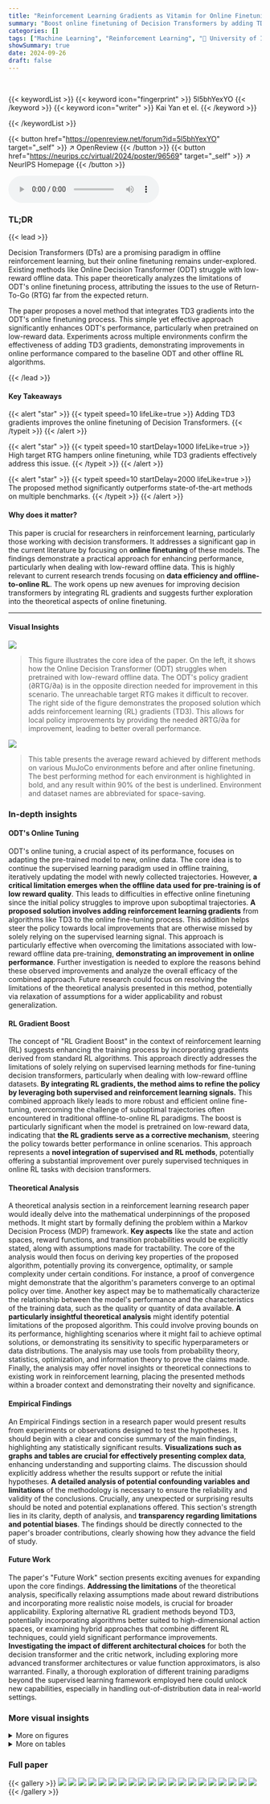 ```yaml
---
title: "Reinforcement Learning Gradients as Vitamin for Online Finetuning Decision Transformers"
summary: "Boost online finetuning of Decision Transformers by adding TD3 gradients, especially when pretrained with low-reward data."
categories: []
tags: ["Machine Learning", "Reinforcement Learning", "🏢 University of Illinois Urbana-Champaign",]
showSummary: true
date: 2024-09-26
draft: false
---
```


<br>

{{< keywordList >}}
{{< keyword icon="fingerprint" >}} 5l5bhYexYO {{< /keyword >}}
{{< keyword icon="writer" >}} Kai Yan et el. {{< /keyword >}}
 
{{< /keywordList >}}

{{< button href="https://openreview.net/forum?id=5l5bhYexYO" target="_self" >}}
↗ OpenReview
{{< /button >}}
{{< button href="https://neurips.cc/virtual/2024/poster/96569" target="_self" >}}
↗ NeurIPS Homepage
{{< /button >}}


<audio controls>
    <source src="https://ai-paper-reviewer.com/5l5bhYexYO/podcast.wav" type="audio/wav">
    Your browser does not support the audio element.
</audio>


### TL;DR


{{< lead >}}

Decision Transformers (DTs) are a promising paradigm in offline reinforcement learning, but their online finetuning remains under-explored. Existing methods like Online Decision Transformer (ODT) struggle with low-reward offline data. This paper theoretically analyzes the limitations of ODT's online finetuning process, attributing the issues to the use of Return-To-Go (RTG) far from the expected return.

The paper proposes a novel method that integrates TD3 gradients into the ODT's online finetuning process. This simple yet effective approach significantly enhances ODT's performance, particularly when pretrained on low-reward data. Experiments across multiple environments confirm the effectiveness of adding TD3 gradients, demonstrating improvements in online performance compared to the baseline ODT and other offline RL algorithms.

{{< /lead >}}


#### Key Takeaways

{{< alert "star" >}}
{{< typeit speed=10 lifeLike=true >}} Adding TD3 gradients improves the online finetuning of Decision Transformers. {{< /typeit >}}
{{< /alert >}}

{{< alert "star" >}}
{{< typeit speed=10 startDelay=1000 lifeLike=true >}} High target RTG hampers online finetuning, while TD3 gradients effectively address this issue. {{< /typeit >}}
{{< /alert >}}

{{< alert "star" >}}
{{< typeit speed=10 startDelay=2000 lifeLike=true >}} The proposed method significantly outperforms state-of-the-art methods on multiple benchmarks. {{< /typeit >}}
{{< /alert >}}

#### Why does it matter?
This paper is crucial for researchers in reinforcement learning, particularly those working with decision transformers. It addresses a significant gap in the current literature by focusing on **online finetuning** of these models. The findings demonstrate a practical approach for enhancing performance, particularly when dealing with low-reward offline data. This is highly relevant to current research trends focusing on **data efficiency and offline-to-online RL**. The work opens up new avenues for improving decision transformers by integrating RL gradients and suggests further exploration into the theoretical aspects of online finetuning.

------
#### Visual Insights



![](https://ai-paper-reviewer.com/5l5bhYexYO/figures_3_1.jpg)

> This figure illustrates the core idea of the paper.  On the left, it shows how the Online Decision Transformer (ODT) struggles when pretrained with low-reward offline data. The ODT's policy gradient (∂RTG/∂a) is in the opposite direction needed for improvement in this scenario. The unreachable target RTG makes it difficult to recover.  The right side of the figure demonstrates the proposed solution which adds reinforcement learning (RL) gradients (TD3). This allows for local policy improvements by providing the needed ∂RTG/∂a for improvement, leading to better overall performance.





![](https://ai-paper-reviewer.com/5l5bhYexYO/tables_8_1.jpg)

> This table presents the average reward achieved by different methods on various MuJoCo environments before and after online finetuning.  The best performing method for each environment is highlighted in bold, and any result within 90% of the best is underlined.  Environment and dataset names are abbreviated for space-saving.





### In-depth insights


#### ODT's Online Tuning
ODT's online tuning, a crucial aspect of its performance, focuses on adapting the pre-trained model to new, online data.  The core idea is to continue the supervised learning paradigm used in offline training, iteratively updating the model with newly collected trajectories. However, **a critical limitation emerges when the offline data used for pre-training is of low reward quality**. This leads to difficulties in effective online finetuning since the initial policy struggles to improve upon suboptimal trajectories.  **A proposed solution involves adding reinforcement learning gradients** from algorithms like TD3 to the online fine-tuning process. This addition helps steer the policy towards local improvements that are otherwise missed by solely relying on the supervised learning signal. This approach is particularly effective when overcoming the limitations associated with low-reward offline data pre-training, **demonstrating an improvement in online performance**.  Further investigation is needed to explore the reasons behind these observed improvements and analyze the overall efficacy of the combined approach.  Future research could focus on resolving the limitations of the theoretical analysis presented in this method, potentially via relaxation of assumptions for a wider applicability and robust generalization.

#### RL Gradient Boost
The concept of "RL Gradient Boost" in the context of reinforcement learning (RL) suggests enhancing the training process by incorporating gradients derived from standard RL algorithms.  This approach directly addresses the limitations of solely relying on supervised learning methods for fine-tuning decision transformers, particularly when dealing with low-reward offline datasets. **By integrating RL gradients, the method aims to refine the policy by leveraging both supervised and reinforcement learning signals.** This combined approach likely leads to more robust and efficient online fine-tuning, overcoming the challenge of suboptimal trajectories often encountered in traditional offline-to-online RL paradigms. The boost is particularly significant when the model is pretrained on low-reward data, indicating that **the RL gradients serve as a corrective mechanism**, steering the policy towards better performance in online scenarios.  This approach represents a **novel integration of supervised and RL methods**, potentially offering a substantial improvement over purely supervised techniques in online RL tasks with decision transformers.

#### Theoretical Analysis
A theoretical analysis section in a reinforcement learning research paper would ideally delve into the mathematical underpinnings of the proposed methods.  It might start by formally defining the problem within a Markov Decision Process (MDP) framework.  **Key aspects** like the state and action spaces, reward functions, and transition probabilities would be explicitly stated, along with assumptions made for tractability. The core of the analysis would then focus on deriving key properties of the proposed algorithm, potentially proving its convergence, optimality, or sample complexity under certain conditions. For instance, a proof of convergence might demonstrate that the algorithm's parameters converge to an optimal policy over time. Another key aspect may be to mathematically characterize the relationship between the model's performance and the characteristics of the training data, such as the quality or quantity of data available.  **A particularly insightful theoretical analysis** might identify potential limitations of the proposed algorithm. This could involve proving bounds on its performance, highlighting scenarios where it might fail to achieve optimal solutions, or demonstrating its sensitivity to specific hyperparameters or data distributions.  The analysis may use tools from probability theory, statistics, optimization, and information theory to prove the claims made. Finally, the analysis may offer novel insights or theoretical connections to existing work in reinforcement learning, placing the presented methods within a broader context and demonstrating their novelty and significance.

#### Empirical Findings
An Empirical Findings section in a research paper would present results from experiments or observations designed to test the hypotheses.  It should begin with a clear and concise summary of the main findings, highlighting any statistically significant results.  **Visualizations such as graphs and tables are crucial for effectively presenting complex data**, enhancing understanding and supporting claims.  The discussion should explicitly address whether the results support or refute the initial hypotheses.  **A detailed analysis of potential confounding variables and limitations** of the methodology is necessary to ensure the reliability and validity of the conclusions.  Crucially, any unexpected or surprising results should be noted and potential explanations offered.  This section's strength lies in its clarity, depth of analysis, and **transparency regarding limitations and potential biases**.  The findings should be directly connected to the paper's broader contributions, clearly showing how they advance the field of study.

#### Future Work
The paper's "Future Work" section presents exciting avenues for expanding upon the core findings.  **Addressing the limitations** of the theoretical analysis, specifically relaxing assumptions made about reward distributions and incorporating more realistic noise models, is crucial for broader applicability.  Exploring alternative RL gradient methods beyond TD3, potentially incorporating algorithms better suited to high-dimensional action spaces, or examining hybrid approaches that combine different RL techniques, could yield significant performance improvements. **Investigating the impact of different architectural choices** for both the decision transformer and the critic network, including exploring more advanced transformer architectures or value function approximators, is also warranted.  Finally, a thorough exploration of different training paradigms beyond the supervised learning framework employed here could unlock new capabilities, especially in handling out-of-distribution data in real-world settings.


### More visual insights

<details>
<summary>More on figures
</summary>


![](https://ai-paper-reviewer.com/5l5bhYexYO/figures_3_2.jpg)

> This figure demonstrates the effectiveness of RL gradients in online finetuning of decision transformers by comparing DDPG, ODT, and ODT+DDPG on a simple MDP.  It shows that DDPG and ODT+DDPG quickly learn the optimal action and maximize reward, unlike ODT. The critic plots demonstrate that DDPG and ODT+DDPG accurately learn the reward function, while ODT fails to identify a hidden reward peak.


![](https://ai-paper-reviewer.com/5l5bhYexYO/figures_7_1.jpg)

> This figure shows the performance comparison of different methods on four Adroit environments (Pen, Hammer, Door, Relocate) with three different datasets (expert, cloned, human). The results indicate that TD3+ODT consistently outperforms other baselines, including ODT, PDT, TD3, DDPG+ODT, and TD3+BC.  While TD3, IQL, and TD3+ODT show decent initial performance, TD3 shows instability during online finetuning, whereas TD3+ODT demonstrates significant improvement compared to IQL.  The figure highlights the superiority of TD3+ODT, particularly when pretrained with low-reward offline data.


![](https://ai-paper-reviewer.com/5l5bhYexYO/figures_7_2.jpg)

> This figure shows the performance comparison of different methods on four robotic manipulation tasks from the Adroit environment.  Each task uses three different datasets: expert, cloned, and human. The results indicate that the proposed method (TD3+ODT) outperforms other baselines, especially during online fine-tuning.  While TD3, IQL, and TD3+ODT show decent initial performance, TD3 struggles later, whereas TD3+ODT significantly surpasses IQL's improvement.


![](https://ai-paper-reviewer.com/5l5bhYexYO/figures_8_1.jpg)

> This figure presents ablation studies on two hyperparameters: the RL coefficient α and the evaluation context length Teval.  Panel (a) shows how varying α affects the performance on two different environments, highlighting the trade-off between improved exploration and potential instability. Panel (b) demonstrates the impact of Teval on performance, illustrating the balance between utilizing sufficient contextual information and maintaining stable training.  The results suggest that carefully tuning these hyperparameters is crucial for optimal performance.


![](https://ai-paper-reviewer.com/5l5bhYexYO/figures_15_1.jpg)

> This figure presents the results of the proposed method (TD3+ODT) and several baseline methods on four Adroit robotic manipulation tasks. Each task involves three different datasets: expert, cloned, and human. The plots display the average normalized rewards over time for each method.  The results show that the TD3+ODT method consistently outperforms the baseline methods, especially in the online finetuning phase (when the policy is updated using online data collected from the environment). While methods like TD3 and IQL achieve decent performance initially, they struggle to consistently improve during online finetuning.  In contrast, TD3+ODT shows greater and more consistent gains in performance, indicating the effectiveness of adding TD3 gradients to the online finetuning of decision transformers.


![](https://ai-paper-reviewer.com/5l5bhYexYO/figures_16_1.jpg)

> This figure displays the results of the experiments using the rliable library, which provides more robust statistical analysis compared to simply using the average reward.  The results are presented for four environments (Adroit, MuJoCo, Antmaze umaze, and Antmaze medium), each showing median, interquartile mean (IQM), mean, and optimality gap across multiple runs, highlighting the improved performance of TD3+ODT over other baselines.


![](https://ai-paper-reviewer.com/5l5bhYexYO/figures_17_1.jpg)

> This figure shows the performance of different algorithms on four robotic manipulation tasks from the Adroit environment.  The x-axis represents the number of online transitions (interactions with the environment during fine-tuning), and the y-axis shows the normalized average reward.  Seven methods are compared: TD3+BC, IQL, ODT, PDT, TD3, DDPG+ODT, and TD3+ODT (the proposed method).  The figure shows that TD3+ODT consistently outperforms the baselines, especially when pre-training data has low reward.  While TD3, IQL, and TD3+ODT all perform reasonably well initially, TD3’s performance degrades during online finetuning, whereas TD3+ODT significantly improves.


![](https://ai-paper-reviewer.com/5l5bhYexYO/figures_17_2.jpg)

> This figure displays the performance of different algorithms on four robotic manipulation tasks from the Adroit environment.  Three datasets are used for each task: expert (optimal performance), cloned (imitating expert), and human.  The results show that the proposed method (TD3+ODT) significantly outperforms baseline methods like ODT and TD3+BC, particularly when starting from lower-quality cloned or human datasets.  While TD3, IQL, and TD3+ODT initially show decent results, the TD3 baseline struggles significantly during online finetuning, highlighting the effectiveness of the proposed approach (TD3+ODT).


![](https://ai-paper-reviewer.com/5l5bhYexYO/figures_18_1.jpg)

> This figure shows the training instability and the performance of a decision transformer finetuned with PPO. The left subplot shows the reward curve, indicating significant instability and poor performance. The right subplot displays the ratio of the current policy to the old policy, again revealing instability. This illustrates the difficulty of using PPO to finetune a decision transformer.


![](https://ai-paper-reviewer.com/5l5bhYexYO/figures_18_2.jpg)

> This figure shows the results of the experiments conducted on four MuJoCo environments (Hopper, HalfCheetah, Walker2d, and Ant) using different datasets (medium, medium-replay, and random).  The performance of six different methods are compared: TD3+BC, IQL, ODT, PDT, TD3, DDPG+ODT, and TD3+ODT (the proposed method). The key observation is that adding TD3 gradients significantly enhances the performance, especially when pretrained with low-reward data. In contrast, autoregressive methods like ODT and PDT struggle, particularly with random datasets, highlighting the benefit of incorporating reinforcement learning gradients in online finetuning of decision transformers.


![](https://ai-paper-reviewer.com/5l5bhYexYO/figures_19_1.jpg)

> This figure illustrates how the context length used during training and evaluation of the decision transformer model varies.  Panel (a) shows the overall architecture, highlighting how the context length (T2) during training differs from the evaluation context length (Teval). Panel (b) focuses on the distribution of context lengths (T2) during training, demonstrating that it is not perfectly uniform due to the way the model samples trajectory segments.


![](https://ai-paper-reviewer.com/5l5bhYexYO/figures_19_2.jpg)

> This figure illustrates the limitations of Online Decision Transformers (ODT) when pretrained with low-reward offline data.  ODT, using a supervised learning approach, struggles to improve because the gradient it produces (∂RTG/∂a) points in the opposite direction needed for local policy improvement (∂RTG/∂a). The figure shows how the target return-to-go (RTG) is far from the actual return, leading to poor performance. The solution proposed in the paper is to add reinforcement learning (RL) gradients (like those from TD3) to provide the necessary local improvement signal and thus improve the policy.


![](https://ai-paper-reviewer.com/5l5bhYexYO/figures_23_1.jpg)

> This figure demonstrates the relationship between the probability density function pβ(RTG|s) and the cumulative probability Prβ(RTG > Vβ(s) + c|s) under the assumption that pβ(RTG|s) is Lipschitz continuous.  It highlights how the Lipschitz condition, implying a bounded rate of change in the density function, constrains the cumulative probability. The shaded area represents a region of probability mass, and the figure uses this to visually illustrate how a bound on the rate of change in pβ(RTG|s) translates to a bound on the cumulative probability. The exclusion of the left-hand shaded area signifies that the probability mass in that region is not being considered because it could be truncated by Vβ(s).


![](https://ai-paper-reviewer.com/5l5bhYexYO/figures_23_2.jpg)

> This figure illustrates the core idea of the paper.  Online Decision Transformers (ODT) struggle when pretrained with low-reward data because the gradient of the return-to-go (RTG) with respect to the action, produced by the transformer, points in the opposite direction needed for improvement.  Adding reinforcement learning (RL) gradients, such as those from TD3, provides a local improvement signal which addresses this limitation and leads to better online finetuning performance.


![](https://ai-paper-reviewer.com/5l5bhYexYO/figures_24_1.jpg)

> This figure illustrates the core idea of the paper.  It shows how the Online Decision Transformer (ODT) fails to improve when pretrained with low-reward offline data, highlighting the contrast between the gradient provided by the decision transformer (∂RTG/∂a) and what is needed for local policy improvement (∂RTG/∂a). The figure suggests that by adding RL gradients, the agent can improve locally and achieve better performance. The left panel shows how ODT struggles with an unreachable target RTG (Returns-To-Go), while the right panel illustrates that incorporating TD3 (Twin Delayed Deep Deterministic Policy Gradient) gradients enables local improvement by using a Q-function.


![](https://ai-paper-reviewer.com/5l5bhYexYO/figures_25_1.jpg)

> This figure illustrates the core idea of the paper.  Online Decision Transformers (ODTs) struggle to improve when pretrained with low-reward data because the gradient they produce (∂RTG/∂a) works against the direction needed for local policy improvement (∂RTG/∂a).  Adding RL gradients (such as TD3) allows the agent to improve locally, even if the target RTG is far from the pretrained policy and out of distribution, leading to better overall performance.


![](https://ai-paper-reviewer.com/5l5bhYexYO/figures_28_1.jpg)

> This figure shows the performance comparison of different methods on four robotic manipulation tasks from the Adroit environment.  The x-axis represents the number of online transitions, and the y-axis represents the normalized average reward.  The results demonstrate that the proposed TD3+ODT method outperforms several baselines, including the state-of-the-art Online Decision Transformer (ODT). Notably, while TD3, IQL, and TD3+ODT exhibit decent performance initially, TD3 struggles during online finetuning, whereas TD3+ODT significantly surpasses IQL in terms of performance improvement.


![](https://ai-paper-reviewer.com/5l5bhYexYO/figures_29_1.jpg)

> This figure displays the performance comparison of different methods on four Adroit robotic manipulation tasks: Pen, Hammer, Door, and Relocate.  Each task is tested with three datasets representing different data quality: expert, cloned, and human.  The results demonstrate that adding TD3 gradients to the ODT (Online Decision Transformer) significantly boosts online finetuning performance, particularly when pretrained on low-reward offline data.  The figure showcases the average normalized reward curves over 5 different seeds for each method and dataset. Notably, while TD3, IQL, and the proposed TD3+ODT perform well initially, TD3 degrades over time, whereas TD3+ODT consistently outperforms others, highlighting the effectiveness of the proposed approach.


![](https://ai-paper-reviewer.com/5l5bhYexYO/figures_29_2.jpg)

> This figure shows the effect of training context length (T_train) on the performance of the online finetuning of a decision transformer on the Hammer-cloned-v1 environment. Different curves represent different values of T_train, showing how the length of the training context affects the learning process.  The figure demonstrates that while increasing T_train initially improves the speed of convergence, excessively long context lengths (T_train) lead to instability and fluctuations in the learning process.


![](https://ai-paper-reviewer.com/5l5bhYexYO/figures_30_1.jpg)

> The figure shows the reward curves for three MuJoCo environments (Hopper, Walker2d, and Ant) with random datasets. The x-axis represents the number of online transitions, and the y-axis represents the normalized reward. The red line shows the performance of TD3+ODT, our proposed method. The dashed line indicates the point where the main paper stopped the experiment (500K steps).  The figure demonstrates that the TD3+ODT method continues to improve even beyond the 500K step mark, suggesting significant potential for improvement with extended finetuning. The shaded area indicates the standard deviation across 5 random seeds.


![](https://ai-paper-reviewer.com/5l5bhYexYO/figures_30_2.jpg)

> This figure demonstrates the limitations of online decision transformers (ODT) when pretrained with low-reward data and how reinforcement learning (RL) gradients can improve performance.  It uses a simple MDP with a single state and continuous action space to illustrate how RL algorithms (DDPG, and DDPG combined with ODT) quickly learn to maximize reward and find optimal actions unlike the ODT that struggles. The figure also shows the learned critic function for the RL algorithms correctly approximate the reward function, while the ODT policy fails to identify a high-reward region, showcasing the benefit of incorporating RL gradients for online finetuning.


![](https://ai-paper-reviewer.com/5l5bhYexYO/figures_30_3.jpg)

> This figure shows ablation studies on the effect of different training context lengths (T_train) on the performance of the TD3+ODT algorithm in the Hammer-cloned-v1 environment.  The results reveal that a longer training context length (T_train) leads to faster convergence during the initial phase of online finetuning. However, excessively long T_train values result in training instability and performance fluctuations. The optimal T_train value appears to be a balance between capturing sufficient context for accurate decision-making and preventing instability.  The shaded regions illustrate confidence intervals across multiple experimental runs.


![](https://ai-paper-reviewer.com/5l5bhYexYO/figures_31_1.jpg)

> This figure compares the performance of different methods for online finetuning on the Adroit robotic manipulation tasks.  It shows the normalized average reward over online transitions for several methods, including the proposed TD3+ODT, as well as baselines like ODT, PDT, TD3, TD3+BC, IQL, and DDPG+ODT. The results demonstrate that TD3+ODT significantly outperforms the baselines, especially in scenarios where the offline data has low rewards.  While some other methods perform decently at the start of online finetuning, TD3+ODT shows considerably better improvement over time.


![](https://ai-paper-reviewer.com/5l5bhYexYO/figures_32_1.jpg)

> This figure presents an ablation study comparing several methods for online finetuning of decision transformers on the Adroit environment.  The goal is to determine the impact of different components on performance.  The methods compared include the original Online Decision Transformer (ODT), TD3+BC (a baseline combining TD3 and behavior cloning), TD3+RVS (using a supervised learning approach similar to the original Decision Transformer), TD3+BC with the transformer architecture from the proposed method (TD3+ODT), and the complete proposed method (TD3+ODT). The results demonstrate that only using the proposed method's architecture with TD3+BC leads to improved performance, although still below the full method.


![](https://ai-paper-reviewer.com/5l5bhYexYO/figures_32_2.jpg)

> This figure presents ablation studies to isolate the impact of the transformer architecture and the RL-via-supervised-learning (RvS) method on the overall performance. Four methods were compared: ODT (baseline), TD3+BC, TD3+RvS (both using the original TD3+BC architecture), and TD3+BC using the transformer architecture from the proposed method.  The results across four Adroit environments highlight that only the combination of TD3+BC with the transformer architecture shows some improvement, demonstrating the importance of the chosen architecture in achieving better performance than the baseline ODT.  However, even this modified TD3+BC architecture did not achieve the same results as the proposed method (TD3+ODT), further emphasizing the synergistic effect of combining both the RL gradient and the transformer.


</details>




<details>
<summary>More on tables
</summary>


![](https://ai-paper-reviewer.com/5l5bhYexYO/tables_14_1.jpg)
> This table presents the average reward achieved by different methods (TD3+BC, IQL, ODT, PDT, TD3, DDPG+ODT, and TD3+ODT) on four Adroit manipulation tasks (Pen, Hammer, Door, Relocate) before and after online finetuning. Three different datasets are used for each task: expert, cloned, and human. The best-performing method for each setting is highlighted, and any result within 90% of the best performance is underlined.  The table demonstrates the significant improvement achieved by the proposed TD3+ODT method over other approaches, especially in addressing the training instability issues encountered with DDPG.

![](https://ai-paper-reviewer.com/5l5bhYexYO/tables_15_1.jpg)
> This table presents the average reward achieved by different methods (TD3+BC, IQL, ODT, PDT, TD3, DDPG+ODT, and TD3+ODT) on various Antmaze environments (Umaze, Umaze-Diverse, Medium-Play, Medium-Diverse, Large-Play, and Large-Diverse) before and after online finetuning.  The results are summarized for each environment and dataset, indicating the final average reward and the increase achieved after finetuning.  The best-performing method for each environment and dataset is highlighted.

![](https://ai-paper-reviewer.com/5l5bhYexYO/tables_24_1.jpg)
> This table shows the size and the average and standard deviation of the normalized reward of the Adroit datasets used in the experiments.  The Adroit dataset contains four robotic manipulation tasks (Pen, Hammer, Door, Relocate) and three different data qualities (expert, cloned, human) for each task. The size column represents the number of transitions in each dataset.  The normalized reward represents the average performance achieved on that specific task/dataset by an agent.

![](https://ai-paper-reviewer.com/5l5bhYexYO/tables_25_1.jpg)
> This table presents the dataset size and the average normalized reward (along with standard deviation) for six different Antmaze environments from the D4RL benchmark.  These environments vary in terms of maze size and the diversity of starting positions and goals. The data is used in the paper's experiments to evaluate the performance of different reinforcement learning algorithms.  The table allows for a comparison of performance across environments with different levels of complexity.

![](https://ai-paper-reviewer.com/5l5bhYexYO/tables_26_1.jpg)
> This table presents the characteristics of the MuJoCo datasets used in the experiments.  For each environment (Hopper, HalfCheetah, Walker2d, Ant), three datasets are provided: medium, medium-replay, and random. The 'Size' column indicates the number of data points in each dataset. The 'Normalized Reward' column shows the average normalized reward and its standard deviation, indicating the performance level of the data within each dataset. This information is crucial for understanding the context and performance baselines of the experiments involving MuJoCo environments.

![](https://ai-paper-reviewer.com/5l5bhYexYO/tables_26_2.jpg)
> This table presents the average reward achieved by different methods before and after online finetuning on Adroit environments (Pen, Hammer, Door, Relocate). Three different datasets are used: expert, cloned, and human.  The table highlights the best-performing method for each setting and underlines results within 90% of the best performance.  The caption notes that our proposed method (TD3+ODT) significantly outperforms the baselines, especially considering DDPG+ODT's instability.

![](https://ai-paper-reviewer.com/5l5bhYexYO/tables_27_1.jpg)
> This table lists the hyperparameters used across different reinforcement learning environments in the experiments.  These parameters are consistent across all the environments and include details about the embedding dimensions, attention heads, transformer layers, dropout rate, actor optimizer, number of steps collected per epoch, actor activation function, scheduler details, critic layers, critic width, critic activation function, batch size, actor updates per epoch, online exploration noise, TD3 policy noise, TD3 noise clip, and the TD3 target update ratio.  These settings were common to ensure fair comparison across the experiments. 

![](https://ai-paper-reviewer.com/5l5bhYexYO/tables_27_2.jpg)
> This table lists the hyperparameters used in the experiments of the paper, specifically those that vary depending on the environment used.  It provides details such as the training and evaluation context lengths (Ttrain and Teval), the target return-to-go values during evaluation and online rollout (RTGeval and RTGonline), the coefficient for RL gradients (a), the discount factor (γ), the critic and actor learning rates (lrc and lra), weight decay, the number of pretraining steps, and the buffer size.  The table also notes that the return-to-go values for the Antmaze environment were adjusted due to reward shaping.

![](https://ai-paper-reviewer.com/5l5bhYexYO/tables_28_1.jpg)
> This table presents the average reward achieved by different methods (TD3+BC, IQL, ODT, PDT, TD3, DDPG+ODT, and TD3+ODT) on MuJoCo environments before and after online finetuning.  The environments tested are Hopper, HalfCheetah, Walker2d, and Ant, each with Medium, Medium-Replay, and Random datasets.  The best performing method for each environment is bolded, and results within 90% of the best are underlined. The table shows the final average reward and the improvement gained after online finetuning. The ‘final’ column indicates the average reward after online finetuning, and the value in parentheses represents the increase in reward compared to the pre-finetuning performance. This table highlights the superior performance of the proposed TD3+ODT method in several of the scenarios.

![](https://ai-paper-reviewer.com/5l5bhYexYO/tables_28_2.jpg)
> This table presents the average reward achieved by different offline-to-online reinforcement learning methods on four variants of the Maze2D environment before and after online finetuning.  The methods compared include TD3+BC, IQL, ODT, PDT, TD3, DDPG+ODT, and TD3+ODT (the proposed method). The results show the average reward achieved by each method before and after online fine-tuning, illustrating the improvement achieved by each method after the online finetuning process.  The table highlights that the TD3+ODT method, while performing slightly worse than IQL, substantially outperforms the other methods.

</details>




### Full paper

{{< gallery >}}
<img src="https://ai-paper-reviewer.com/5l5bhYexYO/1.png" class="grid-w50 md:grid-w33 xl:grid-w25" />
<img src="https://ai-paper-reviewer.com/5l5bhYexYO/2.png" class="grid-w50 md:grid-w33 xl:grid-w25" />
<img src="https://ai-paper-reviewer.com/5l5bhYexYO/3.png" class="grid-w50 md:grid-w33 xl:grid-w25" />
<img src="https://ai-paper-reviewer.com/5l5bhYexYO/4.png" class="grid-w50 md:grid-w33 xl:grid-w25" />
<img src="https://ai-paper-reviewer.com/5l5bhYexYO/5.png" class="grid-w50 md:grid-w33 xl:grid-w25" />
<img src="https://ai-paper-reviewer.com/5l5bhYexYO/6.png" class="grid-w50 md:grid-w33 xl:grid-w25" />
<img src="https://ai-paper-reviewer.com/5l5bhYexYO/7.png" class="grid-w50 md:grid-w33 xl:grid-w25" />
<img src="https://ai-paper-reviewer.com/5l5bhYexYO/8.png" class="grid-w50 md:grid-w33 xl:grid-w25" />
<img src="https://ai-paper-reviewer.com/5l5bhYexYO/9.png" class="grid-w50 md:grid-w33 xl:grid-w25" />
<img src="https://ai-paper-reviewer.com/5l5bhYexYO/10.png" class="grid-w50 md:grid-w33 xl:grid-w25" />
<img src="https://ai-paper-reviewer.com/5l5bhYexYO/11.png" class="grid-w50 md:grid-w33 xl:grid-w25" />
<img src="https://ai-paper-reviewer.com/5l5bhYexYO/12.png" class="grid-w50 md:grid-w33 xl:grid-w25" />
<img src="https://ai-paper-reviewer.com/5l5bhYexYO/13.png" class="grid-w50 md:grid-w33 xl:grid-w25" />
<img src="https://ai-paper-reviewer.com/5l5bhYexYO/14.png" class="grid-w50 md:grid-w33 xl:grid-w25" />
<img src="https://ai-paper-reviewer.com/5l5bhYexYO/15.png" class="grid-w50 md:grid-w33 xl:grid-w25" />
<img src="https://ai-paper-reviewer.com/5l5bhYexYO/16.png" class="grid-w50 md:grid-w33 xl:grid-w25" />
<img src="https://ai-paper-reviewer.com/5l5bhYexYO/17.png" class="grid-w50 md:grid-w33 xl:grid-w25" />
<img src="https://ai-paper-reviewer.com/5l5bhYexYO/18.png" class="grid-w50 md:grid-w33 xl:grid-w25" />
<img src="https://ai-paper-reviewer.com/5l5bhYexYO/19.png" class="grid-w50 md:grid-w33 xl:grid-w25" />
<img src="https://ai-paper-reviewer.com/5l5bhYexYO/20.png" class="grid-w50 md:grid-w33 xl:grid-w25" />
{{< /gallery >}}